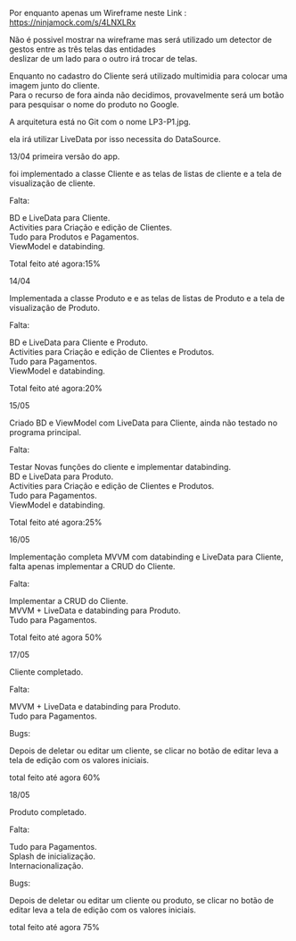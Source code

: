 Por enquanto apenas um Wireframe neste Link : https://ninjamock.com/s/4LNXLRx

Não é possivel mostrar na wireframe mas será utilizado um detector de gestos entre as três telas das entidades\
deslizar de um lado para o outro irá trocar de telas.

Enquanto no cadastro do Cliente será utilizado multimidia para colocar uma imagem junto do cliente.\
Para o recurso de fora ainda não decidimos, provavelmente será um botão para pesquisar o nome do produto no Google.

A arquitetura está no Git com o nome LP3-P1.jpg.

ela irá utilizar LiveData por isso necessita do DataSource.

13/04 primeira versão do app.

foi implementado a classe Cliente e as telas de listas de cliente e a tela de visualização de cliente.

Falta:

BD e LiveData para Cliente.\
Activities para Criação e edição de Clientes.\
Tudo para Produtos e Pagamentos.\
ViewModel e databinding.

Total feito até agora:15%

14/04

Implementada a classe Produto e e as telas de listas de Produto e a tela de visualização de Produto.

Falta:

BD e LiveData para Cliente e Produto.\
Activities para Criação e edição de Clientes e Produtos.\
Tudo para Pagamentos.\
ViewModel e databinding.

Total feito até agora:20%

15/05

Criado BD e ViewModel com LiveData para Cliente, ainda não testado no programa principal.

Falta:

Testar Novas funções do cliente e implementar databinding.\
BD e LiveData para  Produto.\
Activities para Criação e edição de Clientes e Produtos.\
Tudo para Pagamentos.\
ViewModel e databinding.

Total feito até agora:25%

16/05

Implementação completa MVVM com databinding e LiveData para Cliente, falta apenas implementar a CRUD do Cliente.

Falta:

Implementar a CRUD do Cliente.\
MVVM + LiveData e databinding para Produto.\
Tudo para Pagamentos.

Total feito até agora 50%

17/05

Cliente completado.

Falta:

MVVM + LiveData e databinding para Produto.\
Tudo para Pagamentos.

Bugs:

Depois de deletar ou editar um cliente, se clicar no botão de editar leva a tela de edição com os valores iniciais.

total feito até agora 60%

18/05

Produto completado.

Falta:

Tudo para Pagamentos.\
Splash de inicialização.\
Internacionalização.

Bugs:

Depois de deletar ou editar um cliente ou produto, se clicar no botão de editar leva a tela de edição com os valores iniciais.

total feito até agora 75%